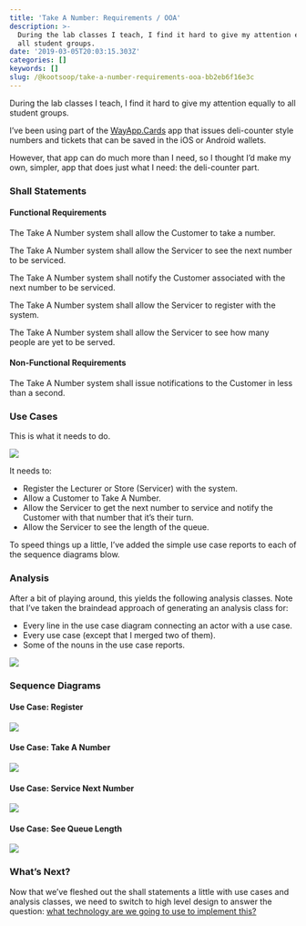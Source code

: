 ```yaml
---
title: 'Take A Number: Requirements / OOA'
description: >-
  During the lab classes I teach, I find it hard to give my attention equally to
  all student groups.
date: '2019-03-05T20:03:15.303Z'
categories: []
keywords: []
slug: /@kootsoop/take-a-number-requirements-ooa-bb2eb6f16e3c
---
```


During the lab classes I teach, I find it hard to give my attention equally to all student groups.

I’ve been using part of the [WayApp.Cards](https://wayapp.cards/) app that issues deli-counter style numbers and tickets that can be saved in the iOS or Android wallets.

However, that app can do much more than I need, so I thought I’d make my own, simpler, app that does just what I need: the deli-counter part.

### Shall Statements

#### Functional Requirements

The Take A Number system shall allow the Customer to take a number.

The Take A Number system shall allow the Servicer to see the next number to be serviced.

The Take A Number system shall notify the Customer associated with the next number to be serviced.

The Take A Number system shall allow the Servicer to register with the system.

The Take A Number system shall allow the Servicer to see how many people are yet to be served.

#### Non-Functional Requirements

The Take A Number system shall issue notifications to the Customer in less than a second.

### Use Cases

This is what it needs to do.

![](https://cdn-images-1.medium.com/max/800/1*fcpzFmX0L9QYdAh_c9GV2w.png)

It needs to:

*   Register the Lecturer or Store (Servicer) with the system.
*   Allow a Customer to Take A Number.
*   Allow the Servicer to get the next number to service and notify the Customer with that number that it’s their turn.
*   Allow the Servicer to see the length of the queue.

To speed things up a little, I’ve added the simple use case reports to each of the sequence diagrams blow.

### Analysis

After a bit of playing around, this yields the following analysis classes. Note that I’ve taken the braindead approach of generating an analysis class for:

*   Every line in the use case diagram connecting an actor with a use case.
*   Every use case (except that I merged two of them).
*   Some of the nouns in the use case reports.

![](https://cdn-images-1.medium.com/max/800/1*9mnd2zU1pXqcbkgtdx-jYQ.png)

### Sequence Diagrams

#### Use Case: Register

![](https://cdn-images-1.medium.com/max/800/1*xMNY8Ykh9vIicTITd5Vb9w.png)

#### Use Case: Take A Number

![](https://cdn-images-1.medium.com/max/800/1*IUlVlzz4aUVAZvl5JTsP7A.png)

#### Use Case: Service Next Number

![](https://cdn-images-1.medium.com/max/800/1*UqFgI1zb72SrkHkDwq9F8g.png)

#### Use Case: See Queue Length

![](https://cdn-images-1.medium.com/max/800/1*Q69jg4FX8G9bswfrzJYIEw.png)

### What’s Next?

Now that we’ve fleshed out the shall statements a little with use cases and analysis classes, we need to switch to high level design to answer the question: [what technology are we going to use to implement this?](https://medium.com/@kootsoop/take-a-number-high-level-architecture-1c7db43a4d37)